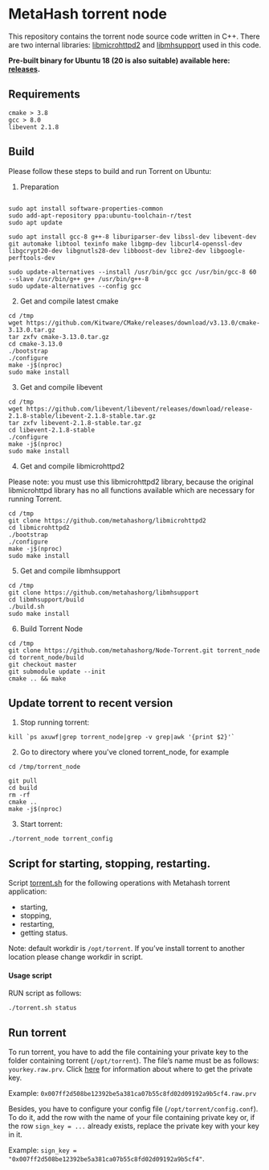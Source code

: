 # MetaHash torrent node

This repository contains the torrent node source code written in C++. There are two internal libraries: [libmicrohttpd2](https://github.com/metahashorg/libmicrohttpd2) and [libmhsupport](https://github.com/metahashorg/libmhsupport) used in this code.

**Pre-built binary for Ubuntu 18 (20 is also suitable) available here: [releases](https://github.com/metahashorg/Node-Torrent/releases).**

## Requirements
```shell
cmake > 3.8
gcc > 8.0
libevent 2.1.8
```

## Build

Please follow these steps to build and run Torrent on Ubuntu:
1. Preparation
```shell

sudo apt install software-properties-common
sudo add-apt-repository ppa:ubuntu-toolchain-r/test
sudo apt update

sudo apt install gcc-8 g++-8 liburiparser-dev libssl-dev libevent-dev git automake libtool texinfo make libgmp-dev libcurl4-openssl-dev libgcrypt20-dev libgnutls28-dev libboost-dev libre2-dev libgoogle-perftools-dev

sudo update-alternatives --install /usr/bin/gcc gcc /usr/bin/gcc-8 60 --slave /usr/bin/g++ g++ /usr/bin/g++-8
sudo update-alternatives --config gcc
```
2. Get and compile latest cmake
```shell
cd /tmp
wget https://github.com/Kitware/CMake/releases/download/v3.13.0/cmake-3.13.0.tar.gz
tar zxfv cmake-3.13.0.tar.gz
cd cmake-3.13.0
./bootstrap
./configure
make -j$(nproc)
sudo make install
```
3. Get and compile libevent
```shell
cd /tmp
wget https://github.com/libevent/libevent/releases/download/release-2.1.8-stable/libevent-2.1.8-stable.tar.gz
tar zxfv libevent-2.1.8-stable.tar.gz
cd libevent-2.1.8-stable
./configure
make -j$(nproc)
sudo make install
```
4. Get and compile libmicrohttpd2

Please note: you must use this libmicrohttpd2 library, because the original libmicrohttpd library has no all functions available which are necessary for running Torrent.
```shell
cd /tmp
git clone https://github.com/metahashorg/libmicrohttpd2
cd libmicrohttpd2
./bootstrap
./configure
make -j$(nproc)
sudo make install
```
5. Get and compile libmhsupport
```shell
cd /tmp
git clone https://github.com/metahashorg/libmhsupport
cd libmhsupport/build
./build.sh
sudo make install
```
6. Build Torrent Node
```shell
cd /tmp
git clone https://github.com/metahashorg/Node-Torrent.git torrent_node
cd torrent_node/build
git checkout master
git submodule update --init
cmake .. && make
```

## Update torrent to recent version

1. Stop running torrent:
```shell
kill `ps axuwf|grep torrent_node|grep -v grep|awk '{print $2}'`
```
2. Go to directory where you've cloned torrent_node, for example

```shell
cd /tmp/torrent_node

git pull
cd build
rm -rf
cmake ..
make -j$(nproc)
```
3. Start torrent:
```shell
./torrent_node torrent_config
```

## Script for starting, stopping, restarting.
Script [torrent.sh](https://github.com/metahashorg/Node-InfrastructureTorrent/blob/master/torrent.sh) for the following operations with Metahash torrent application:
* starting,
* stopping,
* restarting,
* getting status.

Note: default workdir is `/opt/torrent`. If you’ve install torrent to another location please change workdir in script.

#### Usage script
RUN script as follows:
```shell
./torrent.sh status
```

## Run torrent

To run torrent, you have to add the file containing your private key to the folder containing torrent (`/opt/torrent`). The file’s name must be as follows: `yourkey.raw.prv`. Сlick [here](https://metahash.readme.io/docs/server-setup-faq#section-where-to-get-the-private-keys-proxy_key) for information about where to get the private key. 

Example: `0x007ff2d508be12392be5a381ca07b55c8fd02d09192a9b5cf4.raw.prv`

Besides, you have to configure your config file (`/opt/torrent/config.conf`). To do it, add the row with the name of your file containing private key or, if the row `sign_key = ...` already exists, replace the private key with your key in it.

Example: `sign_key = "0x007ff2d508be12392be5a381ca07b55c8fd02d09192a9b5cf4"`.
